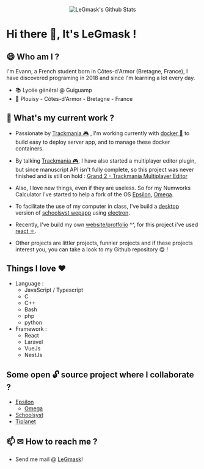 <p align="center">
  <img alt="LeGmask's Github Stats" src="https://github-readme-stats.vercel.app/api?username=legmask&show_icons=true&include_all_commits=true&hide_border=false&theme=dark" />
</p>

# Hi there 👋, It's LeGmask !


## 😄 Who am I ?
I'm Evann, a French student born in Côtes-d'Armor (Bretagne, France), I have discovered programing in 2018 and since I'm learning a lot every day. 

* 📚 Lycée général @ Guiguamp
* 📍 Plouisy - Côtes-d'Armor - Bretagne - France

## 🚧 What's my current work ?

* Passionate by [Trackmania 🎮](http://trackmania.com/) , I'm working currently with [docker 🐳](https://www.docker.com/) to build easy to deploy server app, and to manage these docker containers.

* By talking [Trackmania 🎮](http://trackmania.com/), I have also started a multiplayer editor plugin, but since manuscript API isn't fully complete, so this project was never finished and is still on hold : [Grand 2 - Trackmania Multiplayer Editor](https://github.com/LeGmask/Grand-2)

* Also, I love new things, even if they are useless. So for my Numworks Calculator I've started to help a fork of the OS [Epsilon](https://github.com/numworks/epsilon), [Omega](https://github.com/Omega-Numworks/Omega).

* To facilitate the use of my computer in class, I've build a [desktop](https://github.com/schoolsyst/desktop) version of [schoolsyst wepapp](https://github.com/schoolsyst/webapp) using [electron](https://www.electronjs.org/). 

* Recently, I've build my own [website/protfolio](https://github.com/LeGmask/portfolio) ^^, for this project i've used [react ⚛️](https://reactjs.org/).

* Other projects are littler projects, funnier projects and if these projects interest you, you can take a look to my Github repository :yum: !

## Things I love :heart:

* Language : 
  - JavaScript / Typescript
  - C
  - C++
  - Bash
  - php
  - python
* Framework :
  - React
  - Laravel
  - VueJs
  - NestJs

## Some open 🔓 source project where I collaborate ?

* [Epsilon](https://github.com/numworks/epsilon)
  - [Omega](https://github.com/Omega-Numworks/Omega)
* [Schoolsyst](https://github.com/schoolsyst)
* [Tiplanet](https://github.com/TI-Planet/)

## 📫 ✉ How to reach me ?

- Send me mail @ [LeGmask](mailto:hello@evann.tech)! 
<!--
## :eyes:

![Visitor 🙋‍♂️](https://hitcounter.pythonanywhere.com/count/tag.svg?url=https%3A%2F%2Fgithub.com%2FLeGmask)

**LeGmask/LeGmask** is a ✨ _special_ ✨ repository because its `README.md` (this file) appears on your GitHub profile.

Here are some ideas to get you started:

- 🔭 I’m currently working on ...
- 🌱 I’m currently learning ...
- 👯 I’m looking to collaborate on ...
- 🤔 I’m looking for help with ...
- 💬 Ask me about ...
- 📫 How to reach me: ...
- 😄 Pronouns: ...
- ⚡ Fun fact: ...
-->
